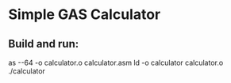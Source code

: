 # Simple GAS Calculator

## Build and run:

as --64 -o calculator.o calculator.asm
ld -o calculator calculator.o
./calculator
